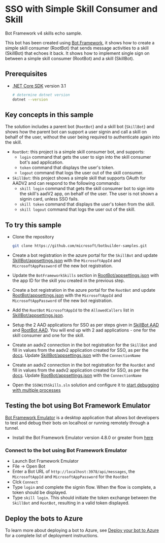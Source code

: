 # SSO with Simple Skill Consumer and Skill

Bot Framework v4 skills echo sample.

This bot has been created using [Bot Framework](https://dev.botframework.com), it shows how to create a simple skill consumer (RootBot) that sends message activities to a skill (SkillBot) that echoes it back. It shows how to implement single sign on between a simple skill consumer (RootBot) and a skill (SkillBot).

## Prerequisites

- [.NET Core SDK](https://dotnet.microsoft.com/download) version 3.1

  ```bash
  # determine dotnet version
  dotnet --version
  ```

## Key concepts in this sample

The solution includes a parent bot (`RootBot`) and a skill bot (`SkillBot`) and shows how the parent bot can support a user signin and call a skill on behalf of the user, without the user being required to authenticate again into the skill.

- `RootBot`: this project is a simple skill consumer bot, and supports:
    - `login` command that gets the user to sign into the skill consumer bot's aad application.
    - `token` command that displays the user's token.
    - `logout` command that logs the user out of the skill consumer.
- `SkillBot`: this project shows a simple skill that supports OAuth for AADV2 and can respond to the following commands:
    - `skill login` command that gets the skill consumer bot to sign into the skill's aadV2 app, on behalf of the user. The user is not shown a signin card, unless SSO fails.
    - `skill token` command that displays the user's token from the skill.
    - `skill logout` command that logs the user out of the skill.

## To try this sample

- Clone the repository

    ```bash
    git clone https://github.com/microsoft/botbuilder-samples.git
    ```
- Create a bot registration in the azure portal for the `SkillBot` and update [SkillBot/appsettings.json](SkillBot/appsettings.json) with the `MicrosoftAppId` and `MicrosoftAppPassword` of the new bot registration.
- Update the `BotFrameworkSkills` section in [RootBot/appsettings.json](RootBot/appsettings.json) with the app ID for the skill you created in the previous step.
- Create a bot registration in the azure portal for the `RootBot` and update [RootBot/appsettings.json](RootBot/appsettings.json) with the `MicrosoftAppId` and `MicrosoftAppPassword` of the new bot registration.
- Add the `RootBot` `MicrosoftAppId` to the `AllowedCallers` list in [SkillBot/appsettings.json](SkillBot/appsettings.json).

- Setup the 2 AAD applications for SSO as per steps given in [SkillBot AAD](https://docs.microsoft.com/en-us/azure/bot-service/bot-builder-authentication-sso?view=azure-bot-service-4.0&tabs=srb%2Ccsharp#create-the-azure-ad-identity-application-1) and [RootBot AAD](https://docs.microsoft.com/en-us/azure/bot-service/bot-builder-authentication-sso?view=azure-bot-service-4.0&tabs=sb%2Ccsharp#create-the-azure-ad-identity-application). You will end up with 2 aad applications - one for the skill consumer and one for the skill.
- Create an aadv2 connection in the bot registration for the `SkillBot` and fill in values from the aadv2 application created for SSO, as per the [docs](https://docs.microsoft.com/en-us/azure/bot-service/bot-builder-authentication-sso?view=azure-bot-service-4.0&tabs=srb%2Ccsharp#create-azure-ad-connection-1). Update [SkillBot/appsettings.json](SkillBot/appsettings.json) with the `ConnectionName`  
- Create an aadv2 connection in the bot registration for the `RootBot` and fill in values from the aadv2 application created for SSO, as per the [docs](https://docs.microsoft.com/en-us/azure/bot-service/bot-builder-authentication-sso?view=azure-bot-service-4.0&tabs=sb%2Ccsharp#create-azure-ad-connection). Update [RootBot/appsettings.json](SkillBot/appsettings.json) with the `ConnectionName`  

- Open the `SSOWithSkills.sln` solution and configure it to [start debugging with multiple processes](https://docs.microsoft.com/en-us/visualstudio/debugger/debug-multiple-processes?view=vs-2019#start-debugging-with-multiple-processes)

## Testing the bot using Bot Framework Emulator

[Bot Framework Emulator](https://github.com/microsoft/botframework-emulator) is a desktop application that allows bot developers to test and debug their bots on localhost or running remotely through a tunnel.

- Install the Bot Framework Emulator version 4.8.0 or greater from [here](https://github.com/Microsoft/BotFramework-Emulator/releases)

### Connect to the bot using Bot Framework Emulator

- Launch Bot Framework Emulator
- File -> Open Bot
- Enter a Bot URL of `http://localhost:3978/api/messages`, the `MicrosoftAppId` and `MicrosoftAppPassword` for the `RootBot`
- Clck `Connect`
- Type `login` and complete the signin flow.  When the flow is complete, a token should be displayed.
- Type `skill login`.  This should initiate the token exchange between the `SkillBot` and `RootBot`, resulting in a valid token displayed.  

## Deploy the bots to Azure

To learn more about deploying a bot to Azure, see [Deploy your bot to Azure](https://aka.ms/azuredeployment) for a complete list of deployment instructions.
